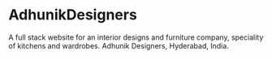 # AdhunikDesigners
A full stack website for an interior designs and furniture company, speciality of kitchens and wardrobes. Adhunik Designers, Hyderabad, India.
